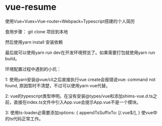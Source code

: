 # vue-resume
使用Vue+Vuex+Vue-router+Webpack+Typescript搭建的个人简历

食用步骤：
git clone 项目到本地

然后使用yarn install 安装依赖

最后就可以使用yarn run dev在开发环境预览了。如果需要打包就使用yarn run build。

环境配置过程中遇到的小坑：

1: 使用yarn安装@vue/cli之后直接执行vue create会报错说vue: command not found, 原因暂时不清楚，不过可以使用yarn vue代替。

2: vue的typescript类型申明。在没有安装@types/vue和添加shims-vue.d.ts之前，直接在index.ts文件中引入App.vue会提示App.vue不是一个模块。

3: 使用ts-loader必需要添加options: {
  appendTsSuffixTo: [/\.vue$/],
}
使vue中的ts代码正常工作。